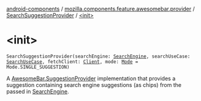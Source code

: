 [android-components](../../index.md) / [mozilla.components.feature.awesomebar.provider](../index.md) / [SearchSuggestionProvider](index.md) / [&lt;init&gt;](./-init-.md)

# &lt;init&gt;

`SearchSuggestionProvider(searchEngine: `[`SearchEngine`](../../mozilla.components.browser.search/-search-engine/index.md)`, searchUseCase: `[`SearchUseCase`](../../mozilla.components.feature.search/-search-use-cases/-search-use-case/index.md)`, fetchClient: `[`Client`](../../mozilla.components.concept.fetch/-client/index.md)`, mode: `[`Mode`](-mode/index.md)` = Mode.SINGLE_SUGGESTION)`

A [AwesomeBar.SuggestionProvider](../../mozilla.components.concept.awesomebar/-awesome-bar/-suggestion-provider/index.md) implementation that provides a suggestion containing search engine suggestions (as
chips) from the passed in [SearchEngine](../../mozilla.components.browser.search/-search-engine/index.md).

